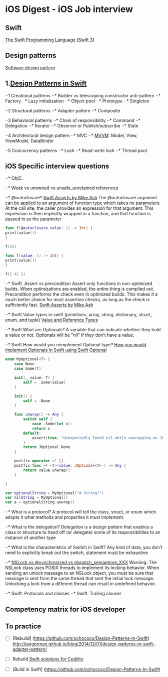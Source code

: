 iOS Digest - iOS Job interview
=======================

## Swift
[The Swift Programming Language (Swift 3)](https://developer.apple.com/library/content/documentation/Swift/Conceptual/Swift_Programming_Language/Enumerations.html#//apple_ref/doc/uid/TP40014097-CH12-ID145)

## Design patterns
[Software design pattern](https://en.wikipedia.org/wiki/Software_design_pattern#Classification_and_list)

## 1.[Design Patterns in Swift](https://github.com/ochococo/Design-Patterns-In-Swift)
⋅⋅1 Creational patterns
⋅⋅* Builder vs telescoping constructor anti-pattern
⋅⋅* Factory
⋅⋅* Lazy initialization
⋅⋅* Object pool
⋅⋅* Prototype
⋅⋅* Singleton

⋅⋅2 Structural patterns
⋅⋅* Adapter pattern
⋅⋅* Composite

⋅⋅3 Behavioral patterns
⋅⋅* Chain of responsibility
⋅⋅* Command
⋅⋅* Delegation
⋅⋅* Iterator
⋅⋅* Observer or Publish/subscribe
⋅⋅* State

⋅⋅4 Architectural design pattern
⋅⋅* MVC
⋅⋅* [MVVM](https://en.wikipedia.org/wiki/Model%E2%80%93view%E2%80%93viewmodel): Model, View, ViewModel, DataBinder

⋅⋅5 Concurrency patterns
⋅⋅* Lock
⋅⋅* Read-write lock
⋅⋅* Thread pool

## iOS Specific interview questions

⋅⋅* ObjC.

⋅⋅* Weak vs unowned vs unsafe_unretained references

⋅⋅* @autoclosure?
[Swift Asserts by Mike Ash](https://www.mikeash.com/pyblog/friday-qa-2016-03-04-swift-asserts.html)
The @autoclosure argument can be applied to an argument of function type which takes no parameters. At the call site, the caller provides an expression for that argument. This expression is then implicitly wrapped in a function, and that function is passed in as the parameter

```Swift
func f(@autoclosure value: () -> Int) {
print(value())
}

f(42)
```

```Swift
func f(value: () -> Int) {
print(value())
}

f({ 42 })
```

⋅⋅* Swift. Assert vs precondition
Assert only functions in non-optimized builds. When optimizations are enabled, the entire thing is compiled out.
Precondition performs the check even in optimized builds. This makes it a much better choice for most assertion checks, as long as the check is sufficiently fast.
[Swift Asserts by Mike Ash](https://www.mikeash.com/pyblog/friday-qa-2016-03-04-swift-asserts.html)

⋅⋅* Swift.Value types in swift (primitives, array, string, dictionary, struct, enum, and tuple) [Value and Reference Types](https://developer.apple.com/swift/blog/?id=10)

⋅⋅* Swift.What are Optionals?
A variable that can indicate whether they hold a value or not. Optionals will be "nil" if they don't have a value.

⋅⋅* Swift.How would you reimplement Optional type?
[How you would implement Optionals in Swift using Swift](https://github.com/jquave/JOptional/blob/Part1/JOptional/main.swift)
[Optional](https://github.com/apple/swift/blob/master/stdlib/public/core/Optional.swift)

```Swift
enum MyOptional<T> {
    case None
    case Some(T)

    init(_ value: T) {
        self = .Some(value)
    }

    init() {
        self = .None
    }

    func unwrap() -> Any {
        switch self {
            case .Some(let x):
            return x
        default:
            assert(true, "Unexpectedly found nil while unwrapping an JOptional value")
        }
        return JOptional.None
    }

    postfix operator >! {}
    postfix func >! <T>(value: JOptional<T> ) -> Any {
        return value.unwrap()
    }

}

var optionalString = MyOptional("A String!")
var nilString = MyOptional()
var a = optionalString.unwrap()
```
⋅⋅* What is a protocol?
A protocol will tell the class, struct, or enum which adopts it what methods and properties it must implement.

⋅⋅* What is the delegation?
Delegation is a design pattern that enables a class or structure to hand off (or delegate) some of its responsibilities to an instance of another type

⋅⋅* What is the characteristics of Switch in Swift?
Any kind of data, you don’t need to explicitly break out the switch, statement must be exhaustive

⋅⋅* [NSLock vs @synchronized vs dispatch_semaphore_XXX](http://stackoverflow.com/questions/1215330/how-does-synchronized-lock-unlock-in-objective-c/1215541#1215541)
Warning: The NSLock class uses POSIX threads to implement its locking behavior. When sending an unlock message to an NSLock object, you must be sure that message is sent from the same thread that sent the initial lock message. Unlocking a lock from a different thread can result in undefined behavior.

⋅⋅* Swift. Protocols and classes
⋅⋅* Swift. Trailing clouser

[](https://www.toptal.com/ios/interview-questions)
[](https://www.toptal.com/swift/interview-questions)
[](https://www.raywenderlich.com/53962/ios-interview-questions)
[](https://www.codementor.io/ios/tutorial/ios-interview-tips-questions-answers-objective-c)
[](http://career.guru99.com/top-15-swift-interview-questions/)
[](https://www.raywenderlich.com/112027/reference-value-types-in-swift-part-1)

## Competency matrix for iOS developer

## To practice 
- [ ] [Rebuild] (https://github.com/ochococo/Design-Patterns-In-Swift) http://jangorman.github.io/blog/2014/12/01/design-patterns-in-swift-adapter-pattern/
- [ ] Rebuild [Swift solutions for Codility](https://github.com/arietis/codility-swift)
- [ ] [Build in Swift] (https://github.com/ochococo/Design-Patterns-In-Swift)


